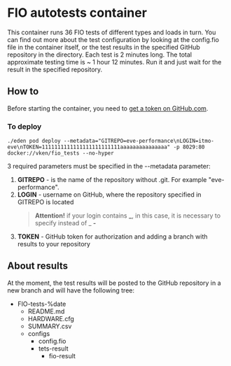 # FIO autotests container

This container runs 36 FIO tests of different types and loads in turn. You can find out more about the test configuration by looking at the config.fio file in the container itself, or the test results in the specified GitHub repository in the directory. Each test is 2 minutes long. The total approximate testing time is ~ 1 hour 12 minutes. Run it and just wait for the result in the specified repository.

## How to

Before starting the container, you need to [get a token on GitHub.com](https://docs.github.com/en/free-pro-team@latest/github/authenticating-to-github/creating-a-personal-access-token).

### To deploy

```console
./eden pod deploy --metadata="GITREPO=eve-performance\nLOGIN=itmo-eve\nTOKEN=1111111111111111111111111aaaaaaaaaaaaaaa" -p 8029:80 docker://vken/fio_tests --no-hyper
```

3 required parameters must be specified in the --metadata parameter:

1. **GITREPO** - is the name of the repository without .git. For example "eve-performance".
2. **LOGIN** - username on GitHub, where the repository specified in GITREPO is located
    > **Attention!** if your login contains **_**, in this case, it is necessary to specify instead of _ **-**
3. **TOKEN** - GitHub token for authorization and adding a branch with results to your repository

## About results

At the moment, the test results will be posted to the GitHub repository in a new branch and will have the following tree:

- FIO-tests-%date
  - README.md
  - HARDWARE.cfg
  - SUMMARY.csv
  - configs
    - config.fio
    - tets-result
      - fio-result

